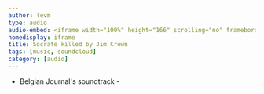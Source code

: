 ```yaml
---
author: levm
type: audio
audio-embed: <iframe width="100%" height="166" scrolling="no" frameborder="no" allow="autoplay" src="https://w.soundcloud.com/player/?url=https%3A//api.soundcloud.com/tracks/497796135&color=%23ff5500&auto_play=false&hide_related=false&show_comments=true&show_user=true&show_reposts=false&show_teaser=true"></iframe>
homedisplay: iframe
title: Socrate killed by Jim Crown
tags: [music, soundcloud]
category: [audio]
---
```


- Belgian Journal's soundtrack -